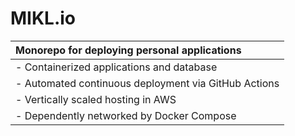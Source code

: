 # **MIKL.io**

<table>
<thead>
<tr>
  <th align="left">Monorepo for deploying personal applications</th>
</tr>
</thead>
<tbody>
  <tr>
    <td valign="top">- Containerized applications and database</td>
  </tr>
  <tr>
    <td valign="top">- Automated continuous deployment via GitHub Actions</td>
  </tr>
  <tr>
    <td valign="top">- Vertically scaled hosting in AWS</td>
  </tr>
  <tr>
    <td valign="top">- Dependently networked by Docker Compose</td>
  </tr>
</tbody>
</table>
